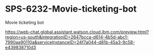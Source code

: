 # SPS-6232-Movie-ticketing-bot
Movie ticketing bot

https://web-chat.global.assistant.watson.cloud.ibm.com/preview.html?region=us-south&integrationID=2647bcca-d614-4b5d-abc1-7990aa90110a&serviceInstanceID=24f7a044-d81b-45a3-9c58-e439838710d3
